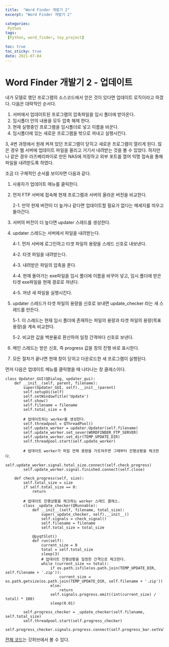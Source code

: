 ```yaml
---
title:  "Word Finder 개발기 2"
excerpt: "Word Finder 개발기 2"

categories:
 Python
tags:
 [Python, word_finder, toy_project]

toc: true
toc_sticky: true
date: 2021-07-04
---
```


# Word Finder 개발기 2 - 업데이트

내가 모델로 했던 프로그램의 소스코드에서 얻은 것이 있다면 업데이트 로직이라고 하겠다. 다음은 대략적인 순서다. 

1. 서버에서 업데이트된 프로그램의 압축파일을 임시 폴더에 받아온다. 
2. 임시폴더 안의 내용을 모두 압축 해제 한다. 
3. 현재 실행중인 프로그램을 임시폴더로 넣고 이름을 바꾼다. 
4. 임시폴더에 있는 새로운 프로그램을 밖으로 꺼내고 실행시킨다. 

3, 4번 과정에서 원래 켜져 있던 프로그램이 닫히고 새로운 프로그램이 열리게 된다. 많은 경우 웹 서버에 업데이트 파일을 올리고 거기서 내려받는 것을 볼 수 있었다. 하지만 나 같은 경우 라즈베리파이로 만든 NAS에 저장하고 외부 포트를 열어 익명 접속을 통해 파일을 내려받도록 하였다. 

조금 더 구체적인 순서를 보이자면 다음과 같다. 

1. 사용자가 업데이트 메뉴를 클릭한다. 

2. 먼저 FTP 서버에 접속해 현재 프로그램과 서버의 올라온 버전을 비교한다. 

   2-1. 만약 현재 버전이 더 높거나 같다면 업데이트할 필요가 없다는 메세지를 띄우고 돌아간다. 

3. 서버의 버전이 더 높다면 updater 스레드를 생성한다. 

4. updater 스레드는 서버에서 파일을 내려받는다. 

   4-1. 먼저 서버에 로그인하고 타겟 파일의 용량을 스레드 신호로 내보낸다. 

   4-2. 타겟 파일을 내려받는다. 

   4-3. 내려받은 파일의 압축을 푼다. 

   4-4. 현재 돌아가는 exe파일을 임시 폴더에 이름을 바꾸어 넣고, 임시 폴더에 받은 타겟 exe파일을 현재 경로로 꺼낸다.

   4-5. 꺼낸 새 파일을 실행시킨다. 

5. updater 스레드가 타겟 파일의 용량을 신호로 보내면 update_checker 라는 새 스레드를 만든다. 

   5-1. 이 스레드는 현재 임시 폴더에 존재하는 파일의 용량과 타겟 파일의 용량(목표 용량)을 계속 비교한다. 

   5-2. 비교한 값을 백분율로 환산하여 일정 간격마다 신호로 보낸다. 

6. 메인 스레드는 받은 신호, 즉 progress 값을 창의 진행 바로 표시한다. 

7. 모든 절차가 끝나면 현재 창이 닫히고 다운로드한 새 프로그램이 실행된다. 

먼저 다음은 업데이트 메뉴를 클릭했을 때 나타나는 창 클래스이다. 

```{.py}
class Updater_GUI(QDialog, updater_gui):
    def __init__(self, parent, filename):
        super(Updater_GUI, self).__init__(parent)
        self.setupUi(self)
        self.setWindowTitle('Update')
        self.show()
        self.filename = filename
        self.total_size = 0

        # 업데이트하는 worker를 생성한다.
        self.threadpool = QThreadPool()
        self.update_worker = updater.Updater(self.filename)
        self.update_worker.set_sever(WORDFINDER_FTP_SERVER)
        self.update_worker.set_dir(TEMP_UPDATE_DIR)
        self.threadpool.start(self.update_worker)

        # 업데이트 worker가 파일 전체 용량을 가르쳐주면 그때부터 진행상황을 체크한다.
        self.update_worker.signal.total_size.connect(self.check_progress)
        self.update_worker.signal.finished.connect(self.close)

    def check_progress(self, size):
        self.total_size = size
        if self.total_size == 0:
            return

        # 업데이트 진행상황을 체크하는 worker 스레드 클래스.
        class _update_checker(QRunnable):
            def __init__(self, filename, total_size):
                super(_update_checker, self).__init__()
                self.signals = check_signal()
                self.filename = filename
                self.total_size = total_size

            @pyqtSlot()
            def run(self):
                current_size = 0
                total = self.total_size
                sleep(3)
                # 업데이트 진행상황을 일정한 간격으로 체크한다.
                while (current_size <= total):
                    if os.path.isfile(os.path.join(TEMP_UPDATE_DIR, self.filename + '.zip')):
                        current_size = os.path.getsize(os.path.join(TEMP_UPDATE_DIR, self.filename + '.zip'))
                    else:
                        return
                    self.signals.progress.emit((int(current_size) / total) * 100)
                    sleep(0.01)

        self.progress_checker = _update_checker(self.filename, self.total_size)
        self.threadpool.start(self.progress_checker)
        self.progress_checker.signals.progress.connect(self.progress_bar.setValue)
```

[전체 코드](https://github.com/altair823/WordFinder/blob/master/gui/update_window_gui.py)는 깃허브에서 볼 수 있다. 


<script src="https://utteranc.es/client.js"
        repo="altair823/blog_comments"
        issue-term="pathname"
        theme="github-light"
        crossorigin="anonymous"
        async>
</script>
